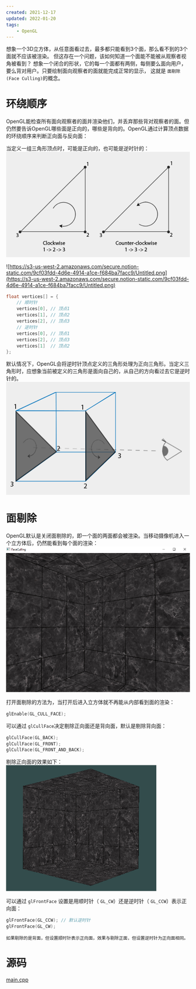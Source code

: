 ```yaml
---
created: 2021-12-17
updated: 2022-01-20
tags:
    - OpenGL
---
```

想象一个3D立方体，从任意面看过去，最多都只能看到3个面，那么看不到的3个面就不应该被渲染。 但这存在一个问题，该如何知道一个面能不能被从观察者视角被看到？ 想象一个闭合的形状，它的每一个面都有两侧，每侧要么面向用户，要么背对用户。只要绘制面向观察者的面就能完成正常的显示， 这就是 `面剔除 (Face Culling)`的概念。

# 环绕顺序

OpenGL能检查所有面向观察者的面并渲染他们，并丢弃那些背对观察者的面。但仍然要告诉OpenGL哪些面是正向的，哪些是背向的。OpenGL通过计算顶点数据的环绕顺序来判断正向面与反向面：

当定义一组三角形顶点时，可能是正向的，也可能是逆时针的：
![|500](assets/Ch%2018%20Face%20Culling/Untitled.png)

![https://s3-us-west-2.amazonaws.com/secure.notion-static.com/9cf03fdd-4d6e-4914-a1ce-f684ba7facc9/Untitled.png](https://s3-us-west-2.amazonaws.com/secure.notion-static.com/9cf03fdd-4d6e-4914-a1ce-f684ba7facc9/Untitled.png)

```cpp
float vertices[] = {
    // 顺时针
    vertices[0], // 顶点1
    vertices[1], // 顶点2
    vertices[2], // 顶点3
    // 逆时针
    vertices[0], // 顶点1
    vertices[2], // 顶点3
    vertices[1]  // 顶点2
};
```

默认情况下，OpenGL会将逆时针顶点定义的三角形处理为正向三角形。当定义三角形时，应想象当前被定义的三角形是面向自己的，从自己的方向看过去它是逆时针的。
![|500](assets/Ch%2018%20Face%20Culling/Untitled%201.png)

# 面剔除

OpenGL默认是关闭面剔除的，即一个面的两面都会被渲染。当移动摄像机进入一个立方体后，仍然能看到每个面的渲染：
![|400](assets/Ch%2018%20Face%20Culling/Untitled%202.png)

打开面剔除的方法为，当打开后进入立方体就不再能从内部看到面的渲染：

```cpp
glEnable(GL_CULL_FACE);
```

可以通过 `glCullFace`决定剔除正向面还是背向面，默认是剔除背向面：

```cpp
glCullFace(GL_BACK);
glCullFace(GL_FRONT);
glCullFace(GL_FRONT_AND_BACK);
```

剔除正向面的效果如下：
![|400](assets/Ch%2018%20Face%20Culling/Untitled%203.png)

可以通过 `glFrontFace` 设置是用顺时针（ `GL_CW`）还是逆时针（ `GL_CCW`）表示正向面：

```cpp
glFrontFace(GL_CCW); // 默认逆时针
glFrontFace(GL_CW);
```

```ad-warning
如果剔除的是背面，但设置顺时针表示正向面，效果与剔除正面，但设置逆时针为正向面相同。
```

# 源码
[main.cpp](https://raw.githubusercontent.com/xuejiaW/Study-Notes/master/LearnOpenGL_VSCode/src/16.FaceCulling/main.cpp)